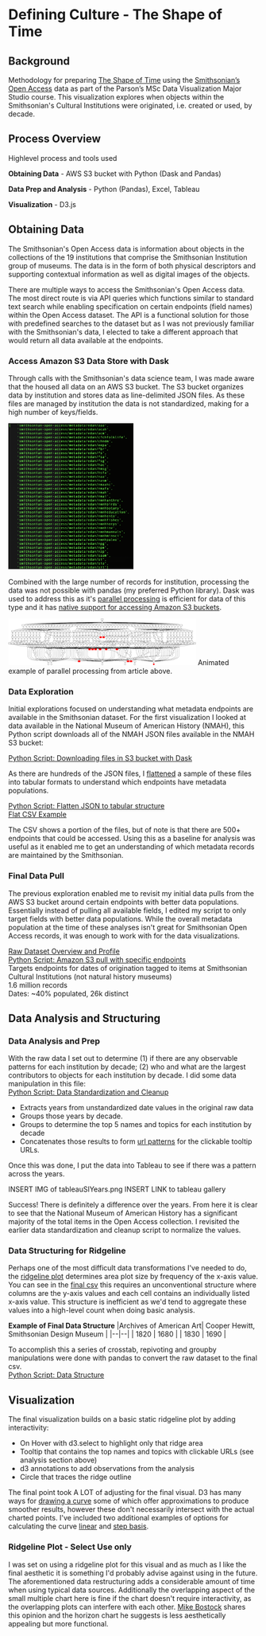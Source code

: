 
# Defining Culture - The Shape of Time
## Background
Methodology for preparing [The Shape of Time](https://justinkraus.github.io/si_meta/years/) using the [Smithsonian’s Open Access](https://www.si.edu/openaccess) data as part of the Parson’s MSc Data Visualization Major Studio course. This visualization explores when objects within the Smithsonian's Cultural Institutions were originated, i.e. created or used, by decade.

## Process Overview
Highlevel process and tools used

**Obtaining Data** - AWS S3 bucket with Python (Dask and Pandas)

**Data Prep and Analysis** - Python (Pandas), Excel, Tableau

**Visualization** - D3.js

## Obtaining Data
The Smithsonian's Open Access data is information about objects in the collections of the 19 institutions that comprise the Smithsonian Institution group of museums. The data is in the form of both physical descriptors and supporting contextual information as well as digital images of the objects. 

There are multiple ways to access the Smithsonian's Open Access data. The most direct route is via API queries which functions similar to standard text search while enabling specification on certain endpoints (field names) within the Open Access dataset. The API is a functional solution for those with predefined searches to the dataset but as I was not previously familiar with the Smithsonian's data, I elected to take a different approach that would return all data available at the endpoints. 

### Access Amazon S3 Data Store with Dask
Through calls with the Smithsonian's data science team, I was made aware that the housed all data on an AWS S3 bucket. The S3 bucket organizes data by institution and stores data as line-delimited JSON files. As these files are managed by institution the data is not standardized, making for a high number of keys/fields. 

<img src="https://github.com/justinkraus/si_meta/blob/master/pythonAnalysis/1_exploration/si_aws_s3.png" height="25%" width="50%">

Combined with the large number of records for institution, processing the data was not possible with pandas (my preferred Python library). Dask was used to address this as it's [parallel processing](https://blog.dask.org/2017/01/24/dask-custom) is efficient for data of this type and it has [native support for accessing Amazon S3 buckets](https://docs.dask.org/en/latest/remote-data-services.html).

<img src="https://github.com/justinkraus/si_meta/blob/master/pythonAnalysis/1_exploration/grid_search_schedule.gif" height="66%" width="75%">  
Animated example of parallel processing from article above.

### Data Exploration
Initial explorations focused on understanding what metadata endpoints are available in the Smithsonian dataset. For the first visualization I looked at data available in the National Museum of American History (NMAH), this Python script downloads all of the NMAH JSON files available in the NMAH S3 bucket:

[Python Script: Downloading files in S3 bucket with Dask](https://github.com/justinkraus/si_meta/blob/master/pythonAnalysis/1_exploration/smithsonian_API_2.py)

As there are hundreds of the JSON files, I [flattened](https://github.com/amirziai/flatten) a sample of these files into tabular formats to understand which endpoints have metadata populations.

[Python Script: Flatten JSON to tabular structure](https://github.com/justinkraus/si_meta/blob/master/pythonAnalysis/1_exploration/smithsonian_flatten.py)  
[Flat CSV Example](https://github.com/justinkraus/si_meta/blob/master/pythonAnalysis/1_exploration/json_flatten_df_example.csv)

The CSV shows a portion of the files, but of note is that there are 500+ endpoints that could be accessed. Using this as a baseline for analysis was useful as it enabled me to get an understanding of which metadata records are maintained by the Smithsonian.

### Final Data Pull
The previous exploration enabled me to revisit my initial data pulls from the AWS S3 bucket around certain endpoints with better data populations. Essentially instead of pulling all available fields, I edited my script to only target fields with better data populations. While the overall metadata population at the time of these analyses isn't great for Smithsonian Open Access records, it was enough to work with for the data visualizations.  

[Raw Dataset Overview and Profile](https://justinkraus.github.io/si_meta/years/SI_Combined_Profile.html)  
[Python Script: Amazon S3 pull with specific endpoints](https://github.com/justinkraus/si_meta/blob/master/pythonAnalysis/1_exploration/si_years_datapull.py)  
Targets endpoints for dates of origination tagged to items at Smithsonian Cultural Institutions (not natural history museums)  
1.6 million records  
Dates: ~40% populated, 26k distinct  

## Data Analysis and Structuring
### Data Analysis and Prep
With the raw data I set out to determine (1) if there are any observable patterns for each institution by decade; (2) who and what are the largest contributors to objects for each institution by decade. I did some data manipulation in this file:  
[Python Script: Data Standardization and Cleanup](https://github.com/justinkraus/si_meta/blob/master/pythonAnalysis/2_analysis/years/analysis_script2.py)  

 - Extracts years from unstandardized date values in the original raw data
 - Groups those years by decade. 
 - Groups to determine the top 5 names and topics for each institution by decade
 - Concatenates those results to form [url patterns](https://github.com/justinkraus/si_meta/blob/master/years/text_array.js) for the clickable tooltip URLs.

Once this was done, I put the data into Tableau to see if there was a pattern across the years.

INSERT IMG of tableauSIYears.png
INSERT LINK to tableau gallery

Success! There is definitely a difference over the years. From here it is clear to see that the National Museum of American History has a significant majority of the total items in the Open Access collection. I revisited the earlier data standardization and cleanup script to normalize the values.

### Data Structuring for Ridgeline
Perhaps one of the most difficult data transformations I've needed to do, the [ridgeline plot](https://observablehq.com/@d3/ridgeline-plot) determines area plot size by frequency of the x-axis value. You can see in the [final csv](https://github.com/justinkraus/si_meta/blob/master/years/test.csv) this requires an unconventional structure where columns are the y-axis values and each cell contains an individually listed x-axis value. This structure is inefficient as we'd tend to aggregate these values into a high-level count when doing basic analysis.  

**Example of Final Data Structure**
|Archives of American Art| Cooper Hewitt, Smithsonian Design Museum |
|--|--|
| 1820 | 1680 |
| 1830 | 1690 |  

To accomplish this a series of crosstab, repivoting and groupby manipulations were done with pandas to convert the raw dataset to the final csv.  
[Python Script: Data Structure](https://github.com/justinkraus/si_meta/blob/master/pythonAnalysis/2_analysis/years/si_years_combine.py)  

## Visualization
The final visualization builds on a basic static ridgeline plot by adding interactivity:

 - On Hover with d3.select to highlight only that ridge area
 - Tooltip that contains the top names and topics with clickable URLs (see analysis section above)
 - d3 annotations to add observations from the analysis
 - Circle that traces the ridge outline

The final point took A LOT of adjusting for the final visual. D3 has many ways for [drawing a curve](http://bl.ocks.org/d3indepth/b6d4845973089bc1012dec1674d3aff8) some of which offer approximations to produce smoother results, however these don't necessarily intersect with the actual charted points. I've included two additional examples of options for calculating the curve [linear](https://justinkraus.github.io/si_meta/yearslinear/)  and [step basis](https://justinkraus.github.io/si_meta/yearsstep/).  

### Ridgeline Plot - Select Use only
I was set on using a ridgeline plot for this visual and as much as I like the final aesthetic it is something I'd probably advise against using in the future. The aforementioned data restructuring adds a considerable amount of time when using typical data sources. Additionally the overlapping aspect of the small multiple chart here is fine if the chart doesn't require interactivity, as the overlapping plots can interfere with each other. [Mike Bostock](https://twitter.com/mbostock/status/981961425454227461) shares this opinion and the horizon chart he suggests is less aesthetically appealing but more functional.